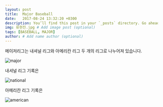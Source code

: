 ```yaml
---
layout: post
title:  Major Baseball
date:   2017-08-24 13:32:20 +0300
description: You’ll find this post in your `_posts` directory. Go ahead and edit it and re-build the site to see your changes. # Add post description (optional)
img: 류현진.jpg # Add image post (optional)
tags: [BASEBALL, MAJOR]
author: # Add name author (optional)
---
```


메이저리그는 내셔널 리그와 아메리칸 리그 두 개의 리그로 나누어져 있습니다.

![major]({{site.baseurl}}/assets/img/메이저)

내셔널 리그 기록은

![national]({{site.baseurl}}/assets/img/메이저기록.jpg)

아메리칸 리그 기록은 

![american]({{site.baseurl}}/assets/img/메이저기록2.jpg)


